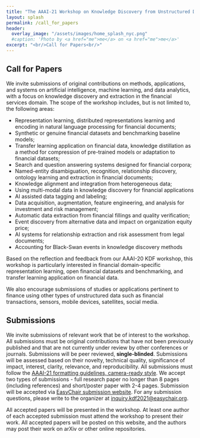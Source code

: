 ```yaml
---
title: "The AAAI-21 Workshop on Knowledge Discovery from Unstructured Data in Financial Services"
layout: splash
permalink: /call_for_papers
header:
  overlay_image: "/assets/images/home_splash_nyc.png"
  #caption: 'Photo by <a href="me">me</a> on <a href="me">me</a>'
excerpt: "<br/>Call for Papers<br/>"
---
```


<h2>Call for Papers</h2>

We invite submissions of original contributions on methods, applications, and systems on artificial intelligence, machine learning, and data analytics, with a focus on knowledge discovery and extraction in the financial services domain. The scope of the workshop includes, but is not limited to, the following areas:

- Representation learning, distributed representations learning and encoding in natural language processing for financial documents;
- Synthetic or genuine financial datasets and benchmarking baseline models;
- Transfer learning application on financial data, knowledge distillation as a method for compression of pre-trained models or adaptation to financial datasets;
- Search and question answering systems designed for financial corpora;
- Named-entity disambiguation, recognition, relationship discovery, ontology learning and extraction in financial documents;
- Knowledge alignment and integration from heterogeneous data;
- Using multi-modal data in knowledge discovery for financial applications
- AI assisted data tagging and labeling;
- Data acquisition, augmentation, feature engineering, and analysis for investment and risk management;
- Automatic data extraction from financial fillings and quality verification; 
- Event discovery from alternative data and impact on organization equity price;
- AI systems for relationship extraction and risk assessment from legal documents;
- Accounting for Black-Swan events in knowledge discovery methods

Based on the reflection and feedback from our AAAI-20 KDF workshop, this workshop is particularly interested in financial domain-specific representation learning, open financial datasets and benchmarking, and transfer learning application on financial data.

We also encourage submissions of studies or applications pertinent to finance using other types of unstructured data such as financial transactions, sensors, mobile devices, satellites, social media.

<h2>Submissions</h2>

We invite submissions of relevant work that be of interest to the workshop. All submissions must be original contributions that have not been previously published and that are not currently under review by other conferences or journals. Submissions will be peer reviewed, **single-blinded**. Submissions will be assessed based on their novelty, technical quality, significance of impact, interest, clarity, relevance, and reproducibility. All submissions must follow the [AAAI-21 formatting guidelines, camera-ready style](https://www.aaai.org/Publications/Templates/AuthorKit21.zip). We accept two types of submissions - full research paper no longer than 8 pages (including references) and short/poster paper with 2-4 pages. Submission will be accepted via [EasyChair submission website](https://easychair.org/conferences/?conf=kdf2021). For any submission questions, please write to the organizer at inquiry.kdf2021@easychair.org.

All accepted papers will be presented in the workshop. At least one author of each accepted submission must attend the workshop to present their work. All accepted papers will be posted on this website, and the authors may post their work on arXiv or other online repositories.


